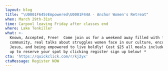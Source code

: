 ```yaml
---
layout: blog
title: "\U0001F645‍♀️Empowered\U0001F44A - Anchor Women's Retreat"
when: March 29th-31st
time: Carpool leaving Friday after classes end
where: Lake Tenkiller
what: >-
  Known, Accepted, Free!  Come join us for a weekend away filled with fun,
  community, real talks about struggles women face in our culture, encountering
  Jesus, and being empowered to live boldly! Cost $25 all meals included. *Sign
  up to reserve your spot by clicking register sign up below! *
cta: 'https://quickclick.com/r/kj2yx'
ctaMessage: Register NOW
---
```


